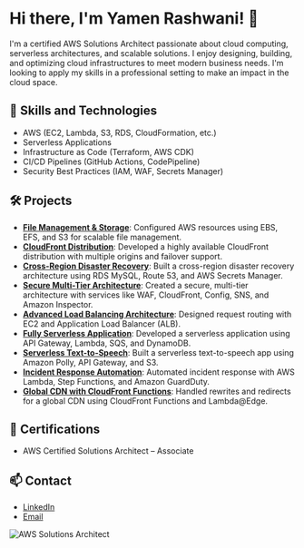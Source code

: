 # Hi there, I'm Yamen Rashwani! 👋

I'm a certified AWS Solutions Architect passionate about cloud computing, serverless architectures, and scalable solutions. I enjoy designing, building, and optimizing cloud infrastructures to meet modern business needs. I'm looking to apply my skills in a professional setting to make an impact in the cloud space.

## 🚀 Skills and Technologies

- AWS (EC2, Lambda, S3, RDS, CloudFormation, etc.)
- Serverless Applications
- Infrastructure as Code (Terraform, AWS CDK)
- CI/CD Pipelines (GitHub Actions, CodePipeline)
- Security Best Practices (IAM, WAF, Secrets Manager)

## 🛠 Projects

- [**File Management & Storage**](https://awsportfolio.sila.studio/portfolio/#item-1): Configured AWS resources using EBS, EFS, and S3 for scalable file management.
- [**CloudFront Distribution**](https://awsportfolio.sila.studio/portfolio/#item-2): Developed a highly available CloudFront distribution with multiple origins and failover support.
- [**Cross-Region Disaster Recovery**](https://awsportfolio.sila.studio/portfolio/#item-3): Built a cross-region disaster recovery architecture using RDS MySQL, Route 53, and AWS Secrets Manager.
- [**Secure Multi-Tier Architecture**](https://awsportfolio.sila.studio/portfolio/#item-4): Created a secure, multi-tier architecture with services like WAF, CloudFront, Config, SNS, and Amazon Inspector.
- [**Advanced Load Balancing Architecture**](https://awsportfolio.sila.studio/portfolio/#item-5): Designed request routing with EC2 and Application Load Balancer (ALB).
- [**Fully Serverless Application**](https://awsportfolio.sila.studio/portfolio/#item-6): Developed a serverless application using API Gateway, Lambda, SQS, and DynamoDB.
- [**Serverless Text-to-Speech**](https://awsportfolio.sila.studio/portfolio/#item-7): Built a serverless text-to-speech app using Amazon Polly, API Gateway, and S3.
- [**Incident Response Automation**](https://awsportfolio.sila.studio/portfolio/#item-8): Automated incident response with AWS Lambda, Step Functions, and Amazon GuardDuty.
- [**Global CDN with CloudFront Functions**](https://awsportfolio.sila.studio/portfolio/#item-9): Handled rewrites and redirects for a global CDN using CloudFront Functions and Lambda@Edge.

## 🏅 Certifications

- AWS Certified Solutions Architect – Associate

## 📫 Contact

- [LinkedIn](https://www.linkedin.com/me?trk=p_mwlite_feed-secondary_nav)
- [Email](mailto:Y.rashwani94@gmail.com)

![AWS Solutions Architect](https://img.shields.io/badge/AWS-Solutions_Architect_Associate-orange)
